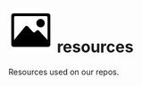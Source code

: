 <img src="https://github.com/adgellida/resources/raw/main/images/resourcesicon.png" width="80"> resources
=============================================

Resources used on our repos.
